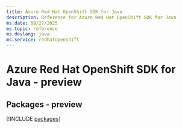 ```yaml
---
title: Azure Red Hat OpenShift SDK for Java
description: Reference for Azure Red Hat OpenShift SDK for Java
ms.date: 08/27/2025
ms.topic: reference
ms.devlang: java
ms.service: redhatopenshift
---
```

# Azure Red Hat OpenShift SDK for Java - preview
## Packages - preview
[!INCLUDE [packages](red-hat-openshift-index.md)]
